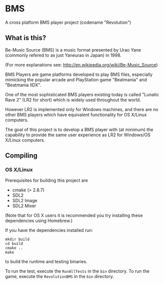 BMS
===

A cross platform BMS player project (codename "Revolution")


## What is this?

Be-Music Source (BMS) is a music format presented by Urao Yane (commonly refered to as just Yaneurao in Japan) in 1998.

(For more explanations see: http://en.wikipedia.org/wiki/Be-Music_Source)

BMS Players are game platforms developed to play BMS files, especially mimicking the popular arcade and PlayStation game "Beatmania" and "Beatmania IIDX".

One of the most sophisticated BMS players existing today is called "Lunatic Rave 2" (LR2 for short) which is widely used throughout the world.

However LR2 is implemented only for Windows machines, and there are no other BMS players which have equivalent functionality for OS X/Linux computers.

The goal of this project is to develop a BMS player with (at minimum) the capability to provide the same user experience as LR2 for Windows/OS X/Linux computers.

## Compiling

### OS X/Linux

Prerequisites for building this project are
- cmake (> 2.8.7)
- SDL2
- SDL2 Image
- SDL2 Mixer

(Note that for OS X users it is recommended you try installing these dependencies using Homebrew.)

If you have the dependencies installed run:
````
mkdir build
cd build
cmake ..
make
````

to build the runtime and testing binaries.

To run the test, execute the `RunAllTests` in the `bin` directory.
To run the game, execute the `RevolutionBMS` in the `bin` directory.
